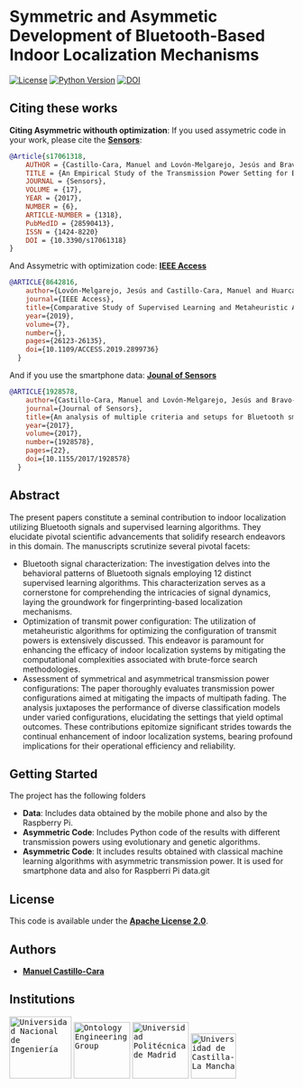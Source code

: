 # Symmetric and Asymmetic Development of Bluetooth-Based Indoor Localization Mechanisms

[![License](https://img.shields.io/badge/license-Apache%202.0-blue)](https://github.com/oeg-upm/TINTOlib-Documentation/blob/main/LICENSE)
[![Python Version](https://img.shields.io/badge/Python-3.7%20%7C%203.8%20%7C%203.9%20%7C%203.10%20%7C%203.11-blue)](https://pypi.python.org/pypi/)
[![DOI](https://zenodo.org/badge/DOI/10.5281/zenodo.10614885.svg)](https://doi.org/10.5281/zenodo.10614885)


## Citing these works

**Citing Asymmetric withouth optimization**: If you used assymetric code in your work, please cite the **[Sensors](https://www.mdpi.com/1424-8220/17/6/1318)**:

```bib
@Article{s17061318,
    AUTHOR = {Castillo-Cara, Manuel and Lovón-Melgarejo, Jesús and Bravo-Rocca, Gusseppe and Orozco-Barbosa, Luis and García-Varea, Ismael},
    TITLE = {An Empirical Study of the Transmission Power Setting for Bluetooth-Based Indoor Localization Mechanisms},
    JOURNAL = {Sensors},
    VOLUME = {17},
    YEAR = {2017},
    NUMBER = {6},
    ARTICLE-NUMBER = {1318},
    PubMedID = {28590413},
    ISSN = {1424-8220}
    DOI = {10.3390/s17061318}
}
```

And Assymetric with optimization code: **[IEEE Access](https://ieeexplore.ieee.org/abstract/document/8642816)** 

```bib
@ARTICLE{8642816,
    author={Lovón-Melgarejo, Jesús and Castillo-Cara, Manuel and Huarcaya-Canal, Oscar and Orozco-Barbosa, Luis and García-Varea, Ismael},
    journal={IEEE Access}, 
    title={Comparative Study of Supervised Learning and Metaheuristic Algorithms for the Development of Bluetooth-Based Indoor Localization Mechanisms}, 
    year={2019},
    volume={7},
    number={},
    pages={26123-26135},
    doi={10.1109/ACCESS.2019.2899736}
  }
```

And if you use the smartphone data: **[Jounal of Sensors](https://www.hindawi.com/journals/js/2017/1928578/)** 

```bib
@ARTICLE{1928578,
    author={Castillo-Cara, Manuel and Lovón-Melgarejo, Jesús and Bravo-Rocca, Gusseppe and Orozco-Barbosa, Luis and García-Varea, Ismael},
    journal={Journal of Sensors}, 
    title={An analysis of multiple criteria and setups for Bluetooth smartphone-based indoor localization mechanism}, 
    year={2017},
    volume={2017},
    number={1928578},
    pages={22},
    doi={10.1155/2017/1928578}
  }
```


## Abstract

The present papers constitute a seminal contribution to indoor localization utilizing Bluetooth signals and supervised learning algorithms. They elucidate pivotal scientific advancements that solidify research endeavors in this domain. The manuscripts scrutinize several pivotal facets:

- Bluetooth signal characterization: The investigation delves into the behavioral patterns of Bluetooth signals employing 12 distinct supervised learning algorithms. This characterization serves as a cornerstone for comprehending the intricacies of signal dynamics, laying the groundwork for fingerprinting-based localization mechanisms.
- Optimization of transmit power configuration: The utilization of metaheuristic algorithms for optimizing the configuration of transmit powers is extensively discussed. This endeavor is paramount for enhancing the efficacy of indoor localization systems by mitigating the computational complexities associated with brute-force search methodologies.
- Assessment of symmetrical and asymmetrical transmission power configurations: The paper thoroughly evaluates transmission power configurations aimed at mitigating the impacts of multipath fading. The analysis juxtaposes the performance of diverse classification models under varied configurations, elucidating the settings that yield optimal outcomes. These contributions epitomize significant strides towards the continual enhancement of indoor localization systems, bearing profound implications for their operational efficiency and reliability.


## Getting Started
The project has the following folders
- **Data**: Includes data obtained by the mobile phone and also by the Raspberry Pi.
- **Asymmetric Code**: Includes Python code of the results with different transmission powers using evolutionary and genetic algorithms.
- **Asymmetric Code**: It includes results obtained with classical machine learning algorithms with asymmetric transmission power. It is used for smartphone data and also for Raspberri Pi data.git

## License

This code is available under the **[Apache License 2.0](https://github.com/oeg-upm/TINTOlib-Documentation/blob/main/LICENSE)**.

## Authors
- **[Manuel Castillo-Cara](https://github.com/manwestc)**


## Institutions

<kbd><img src="https://www.uni.edu.pe/images/logos/logo_uni_2016.png" alt="Universidad Nacional de Ingeniería" width="110"></kbd>
<kbd><img src="https://raw.githubusercontent.com/oeg-upm/TINTO/main/assets/logo-oeg.png" alt="Ontology Engineering Group" width="100"></kbd> 
<kbd><img src="https://raw.githubusercontent.com/oeg-upm/TINTO/main/assets/logo-upm.png" alt="Universidad Politécnica de Madrid" width="100"></kbd>
<kbd><img src="https://raw.githubusercontent.com/oeg-upm/TINTO/main/assets/logo-uclm.png" alt="Universidad de Castilla-La Mancha" width="80"></kbd> 
